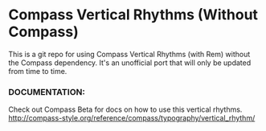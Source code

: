 Compass Vertical Rhythms (Without Compass)
================================
This is a git repo for using Compass Vertical Rhythms (with Rem) without the Compass dependency. It's an unofficial port that will only be updated from time to time.

### DOCUMENTATION:
Check out Compass Beta for docs on how to use this vertical rhythms.
http://compass-style.org/reference/compass/typography/vertical_rhythm/

